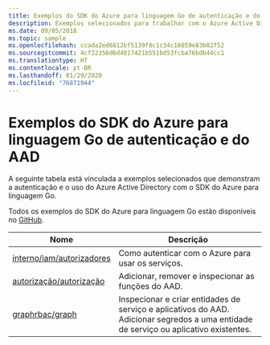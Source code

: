```yaml
---
title: Exemplos do SDK do Azure para linguagem Go de autenticação e do AAD
description: Exemplos selecionados para trabalhar com o Azure Active Directory (AAD) e a autenticação do SDK do Azure para linguagem Go.
ms.date: 09/05/2018
ms.topic: sample
ms.openlocfilehash: ccada2ed6812bf5139f8c1c34c16059e83b02f52
ms.sourcegitcommit: 4cf22356d6d4817421b551bd53fcba76bdb44cc1
ms.translationtype: HT
ms.contentlocale: pt-BR
ms.lasthandoff: 01/29/2020
ms.locfileid: "76871944"
---
```

# <a name="azure-sdk-for-go-samples-for-authentication-and-aad"></a>Exemplos do SDK do Azure para linguagem Go de autenticação e do AAD

A seguinte tabela está vinculada a exemplos selecionados que demonstram a autenticação e o uso do Azure Active Directory com o SDK do Azure para linguagem Go.

Todos os exemplos do SDK do Azure para linguagem Go estão disponíveis no [GitHub](https://github.com/Azure-Samples/azure-sdk-for-go-samples).

| Nome | Descrição |
|------|-------------|
| [interno/iam/autorizadores](https://github.com/Azure-Samples/azure-sdk-for-go-samples/blob/master/internal/iam/authorizers.go) | Como autenticar com o Azure para usar os serviços. |
| [autorização/autorização](https://github.com/Azure-Samples/azure-sdk-for-go-samples/blob/master/authorization/authorization.go) | Adicionar, remover e inspecionar as funções do AAD. |
| [graphrbac/graph](https://github.com/Azure-Samples/azure-sdk-for-go-samples/blob/master/graphrbac/graph.go) | Inspecionar e criar entidades de serviço e aplicativos do AAD. Adicionar segredos a uma entidade de serviço ou aplicativo existentes. |
